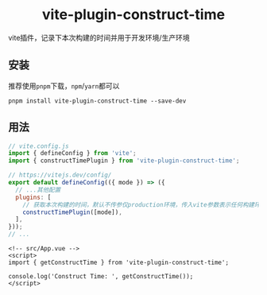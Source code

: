 <h1 align="center">vite-plugin-construct-time</h1>

vite插件，记录下本次构建的时间并用于开发环境/生产环境

## 安装

推荐使用`pnpm`下载，`npm`/`yarn`都可以

```shell
pnpm install vite-plugin-construct-time --save-dev
```

## 用法

```js
// vite.config.js
import { defineConfig } from 'vite';
import { constructTimePlugin } from 'vite-plugin-construct-time';

// https://vitejs.dev/config/
export default defineConfig(({ mode }) => ({
  // ...其他配置
  plugins: [
    // 获取本次构建的时间，默认不传参仅production环境，传入vite参数表示任何构建环境
    constructTimePlugin([mode]),
  ],
}));
// ...
```

```vue
<!-- src/App.vue -->
<script>
import { getConstructTime } from 'vite-plugin-construct-time';

console.log('Construct Time: ', getConstructTime());
</script>
```
